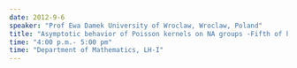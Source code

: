 ```yaml
---
date: 2012-9-6
speaker: "Prof Ewa Damek University of Wroclaw, Wroclaw, Poland"
title: "Asymptotic behavior of Poisson kernels on NA groups -Fifth of her lecture series"
time: "4:00 p.m.- 5:00 pm" 
time: "Department of Mathematics, LH-I"
---
```


